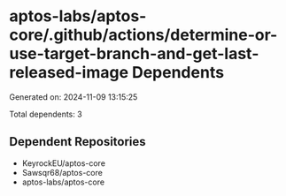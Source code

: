 # aptos-labs/aptos-core/.github/actions/determine-or-use-target-branch-and-get-last-released-image Dependents

Generated on: 2024-11-09 13:15:25

Total dependents: 3

## Dependent Repositories

- KeyrockEU/aptos-core
- Sawsqr68/aptos-core
- aptos-labs/aptos-core
